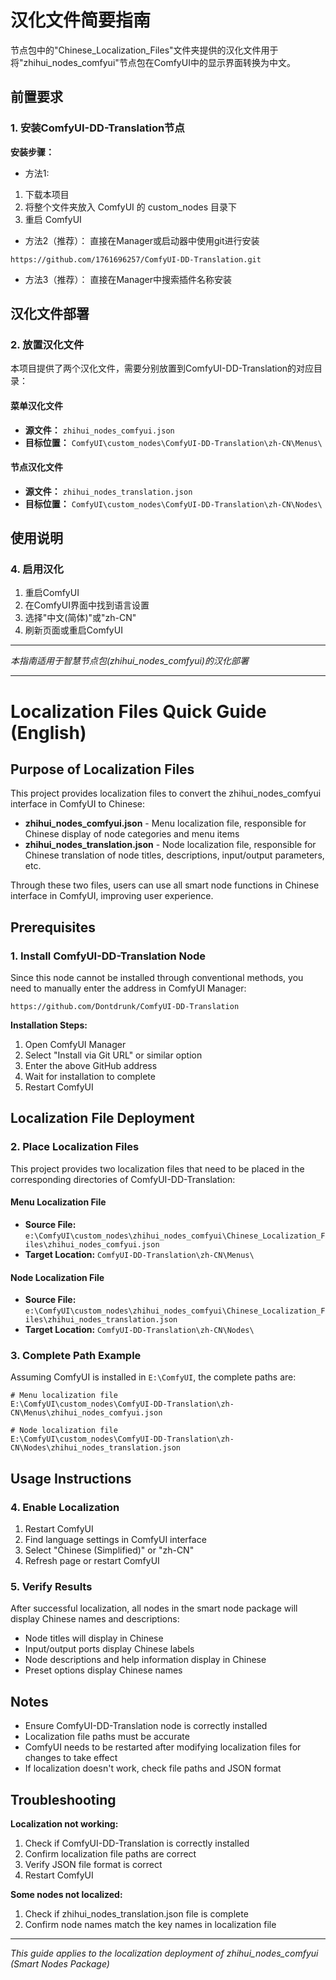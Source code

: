 # 汉化文件简要指南

节点包中的"Chinese_Localization_Files"文件夹提供的汉化文件用于将"zhihui_nodes_comfyui"节点包在ComfyUI中的显示界面转换为中文。

## 前置要求

### 1. 安装ComfyUI-DD-Translation节点

**安装步骤：**
- 方法1:
1. 下载本项目
2. 将整个文件夹放入 ComfyUI 的 custom_nodes 目录下
3. 重启 ComfyUI

- 方法2（推荐）： 直接在Manager或启动器中使用git进行安装
```
https://github.com/1761696257/ComfyUI-DD-Translation.git
```

- 方法3（推荐）： 直接在Manager中搜索插件名称安装

## 汉化文件部署

### 2. 放置汉化文件

本项目提供了两个汉化文件，需要分别放置到ComfyUI-DD-Translation的对应目录：

#### 菜单汉化文件
- **源文件：** `zhihui_nodes_comfyui.json`
- **目标位置：** `ComfyUI\custom_nodes\ComfyUI-DD-Translation\zh-CN\Menus\`

#### 节点汉化文件
- **源文件：** `zhihui_nodes_translation.json`
- **目标位置：** `ComfyUI\custom_nodes\ComfyUI-DD-Translation\zh-CN\Nodes\`

## 使用说明

### 4. 启用汉化

1. 重启ComfyUI
2. 在ComfyUI界面中找到语言设置
3. 选择"中文(简体)"或"zh-CN"
4. 刷新页面或重启ComfyUI

---

*本指南适用于智慧节点包(zhihui_nodes_comfyui)的汉化部署*

---

# Localization Files Quick Guide (English)

## Purpose of Localization Files

This project provides localization files to convert the zhihui_nodes_comfyui interface in ComfyUI to Chinese:

- **zhihui_nodes_comfyui.json** - Menu localization file, responsible for Chinese display of node categories and menu items
- **zhihui_nodes_translation.json** - Node localization file, responsible for Chinese translation of node titles, descriptions, input/output parameters, etc.

Through these two files, users can use all smart node functions in Chinese interface in ComfyUI, improving user experience.

## Prerequisites

### 1. Install ComfyUI-DD-Translation Node

Since this node cannot be installed through conventional methods, you need to manually enter the address in ComfyUI Manager:

```
https://github.com/Dontdrunk/ComfyUI-DD-Translation
```

**Installation Steps:**
1. Open ComfyUI Manager
2. Select "Install via Git URL" or similar option
3. Enter the above GitHub address
4. Wait for installation to complete
5. Restart ComfyUI

## Localization File Deployment

### 2. Place Localization Files

This project provides two localization files that need to be placed in the corresponding directories of ComfyUI-DD-Translation:

#### Menu Localization File
- **Source File:** `e:\ComfyUI\custom_nodes\zhihui_nodes_comfyui\Chinese_Localization_Files\zhihui_nodes_comfyui.json`
- **Target Location:** `ComfyUI-DD-Translation\zh-CN\Menus\`

#### Node Localization File
- **Source File:** `e:\ComfyUI\custom_nodes\zhihui_nodes_comfyui\Chinese_Localization_Files\zhihui_nodes_translation.json`
- **Target Location:** `ComfyUI-DD-Translation\zh-CN\Nodes\`

### 3. Complete Path Example

Assuming ComfyUI is installed in `E:\ComfyUI`, the complete paths are:

```
# Menu localization file
E:\ComfyUI\custom_nodes\ComfyUI-DD-Translation\zh-CN\Menus\zhihui_nodes_comfyui.json

# Node localization file
E:\ComfyUI\custom_nodes\ComfyUI-DD-Translation\zh-CN\Nodes\zhihui_nodes_translation.json
```

## Usage Instructions

### 4. Enable Localization

1. Restart ComfyUI
2. Find language settings in ComfyUI interface
3. Select "Chinese (Simplified)" or "zh-CN"
4. Refresh page or restart ComfyUI

### 5. Verify Results

After successful localization, all nodes in the smart node package will display Chinese names and descriptions:
- Node titles will display in Chinese
- Input/output ports display Chinese labels
- Node descriptions and help information display in Chinese
- Preset options display Chinese names

## Notes

- Ensure ComfyUI-DD-Translation node is correctly installed
- Localization file paths must be accurate
- ComfyUI needs to be restarted after modifying localization files for changes to take effect
- If localization doesn't work, check file paths and JSON format

## Troubleshooting

**Localization not working:**
1. Check if ComfyUI-DD-Translation is correctly installed
2. Confirm localization file paths are correct
3. Verify JSON file format is correct
4. Restart ComfyUI

**Some nodes not localized:**
1. Check if zhihui_nodes_translation.json file is complete
2. Confirm node names match the key names in localization file

---

*This guide applies to the localization deployment of zhihui_nodes_comfyui (Smart Nodes Package)*